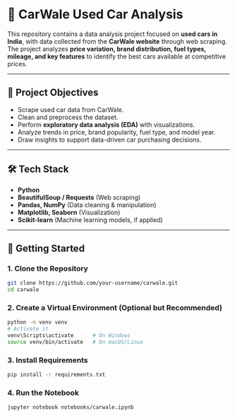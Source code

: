 # 🚗 CarWale Used Car Analysis

This repository contains a data analysis project focused on **used cars in India**, with data collected from the **CarWale website** through web scraping.  
The project analyzes **price variation, brand distribution, fuel types, mileage, and key features** to identify the best cars available at competitive prices.  

---

## 📌 Project Objectives
- Scrape used car data from CarWale.
- Clean and preprocess the dataset.
- Perform **exploratory data analysis (EDA)** with visualizations.
- Analyze trends in price, brand popularity, fuel type, and model year.
- Draw insights to support data-driven car purchasing decisions.

---

## 🛠️ Tech Stack
- **Python**
- **BeautifulSoup / Requests** (Web scraping)
- **Pandas, NumPy** (Data cleaning & manipulation)
- **Matplotlib, Seaborn** (Visualization)
- **Scikit-learn** (Machine learning models, if applied)

---

## 🚀 Getting Started

### 1. Clone the Repository
```bash
git clone https://github.com/your-username/carwale.git
cd carwale
```
### 2. Create a Virtual Environment (Optional but Recommended)
```bash
python -m venv venv
# Activate it
venv\Scripts\activate      # On Windows
source venv/bin/activate   # On macOS/Linux
```

### 3. Install Requirements
```bash
pip install -r requirements.txt
```

### 4. Run the Notebook
```bash
jupyter notebook notebooks/carwale.ipynb
```